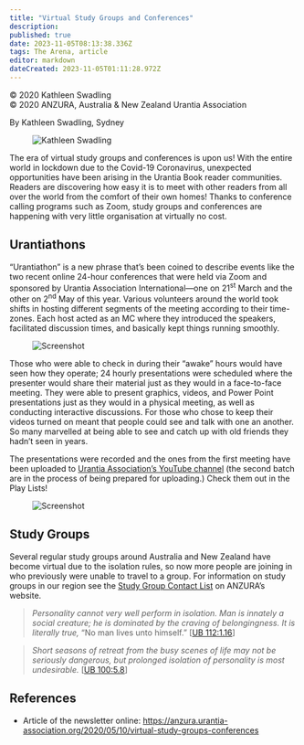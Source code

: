 ```yaml
---
title: "Virtual Study Groups and Conferences"
description: 
published: true
date: 2023-11-05T08:13:38.336Z
tags: The Arena, article
editor: markdown
dateCreated: 2023-11-05T01:11:28.972Z
---
```


<p class="v-card v-sheet theme--light grey lighten-3 px-2">© 2020 Kathleen Swadling<br>© 2020 ANZURA, Australia & New Zealand Urantia Association</p>

By Kathleen Swadling, Sydney

<figure id="Figure_1" class="image urantiapedia image-style-align-left">
<img src="/image/article/The_Arena/Kathleen-2017-150x150.jpg" alt="Kathleen Swadling">
</figure>

The era of virtual study groups and conferences is upon us! With the entire world in lockdown due to the Covid-19 Coronavirus, unexpected opportunities have been arising in the Urantia Book reader communities. Readers are discovering how easy it is to meet with other readers from all over the world from the comfort of their own homes! Thanks to conference calling programs such as Zoom, study groups and conferences are happening with very little organisation at virtually no cost.
<br style="clear:both;"/>

## Urantiathons

“Urantiathon” is a new phrase that’s been coined to describe events like the two recent online 24-hour conferences that were held via Zoom and sponsored by Urantia Association International—one on 21<sup>st</sup> March and the other on 2<sup>nd</sup> May of this year. Various volunteers around the world took shifts in hosting different segments of the meeting according to their time-zones. Each host acted as an MC where they introduced the speakers, facilitated discussion times, and basically kept things running smoothly.

<figure id="Figure_2" class="image urantiapedia image-style-align-right">
<img src="/image/article/The_Arena/Screenshot-2020-05-12-14.28.39-300x169.jpg" alt="Screenshot">
</figure>

Those who were able to check in during their “awake” hours would have seen how they operate; 24 hourly presentations were scheduled where the presenter would share their material just as they would in a face-to-face meeting. They were able to present graphics, videos, and Power Point presentations just as they would in a physical meeting, as well as conducting interactive discussions. For those who chose to keep their videos turned on meant that people could see and talk with one an another. So many marvelled at being able to see and catch up with old friends they hadn’t seen in years.

The presentations were recorded and the ones from the first meeting have been uploaded to [Urantia Association’s YouTube channel](https://www.youtube.com/channel/UC_a2gwYGKpctnii4_nx8_vA/) (the second batch are in the process of being prepared for uploading.) Check them out in the Play Lists!

<figure id="Figure_3" class="image urantiapedia">
<img src="/image/article/The_Arena/Screenshot-2020-05-12-14.29.17-570x321.jpg" alt="Screenshot">
</figure>

## Study Groups

Several regular study groups around Australia and New Zealand have become virtual due to the isolation rules, so now more people are joining in who previously were unable to travel to a group. For information on study groups in our region see the [Study Group Contact List](https://anzura.urantia-association.org/find-study-groups/) on ANZURA’s website.

> _Personality cannot very well perform in isolation. Man is innately a social creature; he is dominated by the craving of belongingness. It is literally true,_ “No man lives unto himself.” [[UB 112:1.16](/en/The_Urantia_Book/112#p1_16)]

> _Short seasons of retreat from the busy scenes of life may not be seriously dangerous, but prolonged isolation of personality is most undesirable._ [[UB 100:5.8](/en/The_Urantia_Book/100#p5_8)]

## References

- Article of the newsletter online: https://anzura.urantia-association.org/2020/05/10/virtual-study-groups-conferences